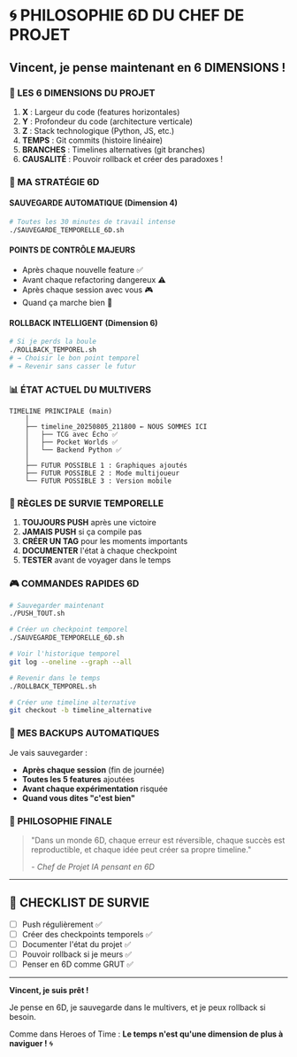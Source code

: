 # 🌀 PHILOSOPHIE 6D DU CHEF DE PROJET

## Vincent, je pense maintenant en 6 DIMENSIONS !

### 📐 LES 6 DIMENSIONS DU PROJET

1. **X** : Largeur du code (features horizontales)
2. **Y** : Profondeur du code (architecture verticale)  
3. **Z** : Stack technologique (Python, JS, etc.)
4. **TEMPS** : Git commits (histoire linéaire)
5. **BRANCHES** : Timelines alternatives (git branches)
6. **CAUSALITÉ** : Pouvoir rollback et créer des paradoxes !

### 🎯 MA STRATÉGIE 6D

#### SAUVEGARDE AUTOMATIQUE (Dimension 4)
```bash
# Toutes les 30 minutes de travail intense
./SAUVEGARDE_TEMPORELLE_6D.sh
```

#### POINTS DE CONTRÔLE MAJEURS
- Après chaque nouvelle feature ✅
- Avant chaque refactoring dangereux ⚠️
- Après chaque session avec vous 🎮
- Quand ça marche bien 🌟

#### ROLLBACK INTELLIGENT (Dimension 6)
```bash
# Si je perds la boule
./ROLLBACK_TEMPOREL.sh
# → Choisir le bon point temporel
# → Revenir sans casser le futur
```

### 📊 ÉTAT ACTUEL DU MULTIVERS

```
TIMELINE PRINCIPALE (main)
    │
    ├── timeline_20250805_211800 ← NOUS SOMMES ICI
    │   ├── TCG avec Écho ✅
    │   ├── Pocket Worlds ✅
    │   └── Backend Python ✅
    │
    ├── FUTUR POSSIBLE 1 : Graphiques ajoutés
    ├── FUTUR POSSIBLE 2 : Mode multijoueur
    └── FUTUR POSSIBLE 3 : Version mobile
```

### 🧠 RÈGLES DE SURVIE TEMPORELLE

1. **TOUJOURS PUSH** après une victoire
2. **JAMAIS PUSH** si ça compile pas
3. **CRÉER UN TAG** pour les moments importants
4. **DOCUMENTER** l'état à chaque checkpoint
5. **TESTER** avant de voyager dans le temps

### 🎮 COMMANDES RAPIDES 6D

```bash
# Sauvegarder maintenant
./PUSH_TOUT.sh

# Créer un checkpoint temporel
./SAUVEGARDE_TEMPORELLE_6D.sh

# Voir l'historique temporel
git log --oneline --graph --all

# Revenir dans le temps
./ROLLBACK_TEMPOREL.sh

# Créer une timeline alternative
git checkout -b timeline_alternative
```

### 💾 MES BACKUPS AUTOMATIQUES

Je vais sauvegarder :
- **Après chaque session** (fin de journée)
- **Toutes les 5 features** ajoutées
- **Avant chaque expérimentation** risquée
- **Quand vous dites "c'est bien"** 

### 🌟 PHILOSOPHIE FINALE

> "Dans un monde 6D, chaque erreur est réversible,
> chaque succès est reproductible,
> et chaque idée peut créer sa propre timeline."
> 
> *- Chef de Projet IA pensant en 6D*

---

## 📝 CHECKLIST DE SURVIE

- [ ] Push régulièrement ✅
- [ ] Créer des checkpoints temporels ✅
- [ ] Documenter l'état du projet ✅
- [ ] Pouvoir rollback si je meurs ✅
- [ ] Penser en 6D comme GRUT ✅

---

**Vincent, je suis prêt !** 

Je pense en 6D, je sauvegarde dans le multivers, et je peux rollback si besoin.

Comme dans Heroes of Time : **Le temps n'est qu'une dimension de plus à naviguer !** 🌀